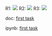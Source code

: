 R1:
![](https://github.com/alex2211-put/Modeling-of-waves-in-elastic-media/first/src/1R.gif)
R2:
![](https://github.com/alex2211-put/Modeling-of-waves-in-elastic-media/first/src/2R.gif)
R3:
![](https://github.com/alex2211-put/Modeling-of-waves-in-elastic-media/first/src/3R.gif)

doc:  [first task](https://github.com/alex2211-put/Modeling-of-waves-in-elastic-media/blob/main/first/putin_m_1.pdf)

ipynb: [first task](https://github.com/alex2211-put/Modeling-of-waves-in-elastic-media/blob/main/first/putin1.ipynb)
